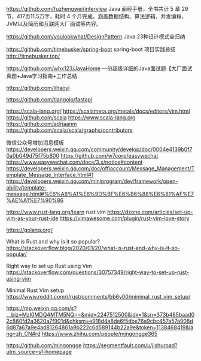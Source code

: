 
https://github.com/fuzhengwei/interview
Java 面经手册，全书共计 5 章 29 节，417页11.5万字，耗时 4 个月完成。涵盖数据结构、算法逻辑、并发编程、JVM以及简历和互联网大厂面试等内容。


https://github.com/youlookwhat/DesignPattern
Java 23种设计模式全归纳


https://github.com/timebusker/spring-boot
spring-boot 项目实践总结
http://timebusker.top/


https://github.com/whx123/JavaHome
一份超级详细的Java面试题【大厂面试真题+Java学习指南+工作总结

https://github.com/lihaoyi


https://github.com/tiangolo/fastapi


https://scala-lang.org/
https://scalameta.org/metals/docs/editors/vim.html
https://github.com/scala
https://www.scala-lang.org
https://github.com/adriaanm
https://github.com/scala/scala/graphs/contributors


微信公众号增加消息模板
https://developers.weixin.qq.com/community/develop/doc/0004e4139b0f70a0b049d75f75b800
https://github.com/w7corp/easywechat
https://www.easywechat.com/docs/3.x/notice#content
https://developers.weixin.qq.com/doc/offiaccount/Message_Management/Template_Message_Interface.html#1
https://developers.weixin.qq.com/miniprogram/dev/framework/open-ability/template-message.html#%E6%A8%A1%E6%9D%BF%E6%B6%88%E6%81%AF%E7%AE%A1%E7%90%86



https://www.rust-lang.org/learn
rust vim
https://dzone.com/articles/set-up-vim-as-your-rust-ide
https://vimawesome.com/plugin/rust-vim-love-story

https://golang.org/




What is Rust and why is it so popular?
https://stackoverflow.blog/2020/01/20/what-is-rust-and-why-is-it-so-popular/

Right way to set up Rust using Vim
https://stackoverflow.com/questions/30757349/right-way-to-set-up-rust-using-vim


Minimal Rust Vim setup
https://www.reddit.com/r/rust/comments/bb6y00/minimal_rust_vim_setup/


 



https://mp.weixin.qq.com/s?__biz=MzI0MDQ4MTM5NQ==&mid=2247512500&idx=1&sn=373b485baad02c860fd2a3620a7f901d&chksm=e918d4a8de6f5dbe76a9cbc457a57a908d6d87a67a9e4ad81264861a9b222c6d589144b22a9e&token=1138468419&lang=zh_CN#rd
https://www.zhihu.com/people/mingongge365

https://github.com/mingongge
https://segmentfault.com/u/jishuroad?utm_source=sf-homepage

